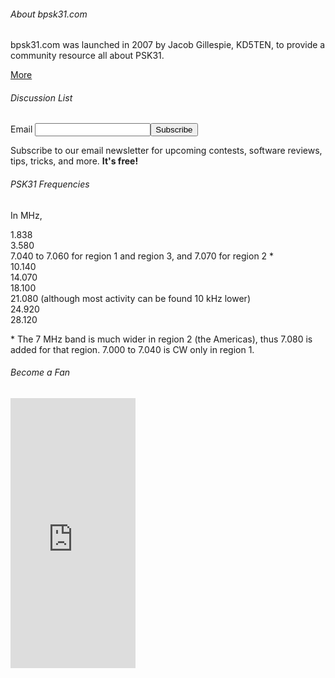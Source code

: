 ###### About bpsk31.com

bpsk31.com was launched in 2007 by Jacob Gillespie, KD5TEN, to provide a community resource all about PSK31.

<a href="/about/">More</a>

###### Discussion List

<form action="http://groups.google.com/group/bpsk31/boxsubscribe">
  <label>
    Email
    <input type="text" name="email"><input type="submit" name="sub" value="Subscribe">
  </label>
</form>

Subscribe to our email newsletter for upcoming contests, software reviews, tips, tricks, and more.
**It's free!**

###### PSK31 Frequencies

In MHz,

1.838<br>
3.580<br>
7.040 to 7.060 for region 1 and region 3, and 7.070 for region 2 *<br>
10.140<br>
14.070<br>
18.100<br>
21.080 (although most activity can be found 10 kHz lower)<br>
24.920<br>
28.120

\* The 7 MHz band is much wider in region 2 (the Americas), thus 7.080 is added for that region.  7.000 to 7.040 is CW only in region 1.

###### Become a Fan

<iframe src="http://www.facebook.com/plugins/likebox.php?href=http%3A%2F%2Fwww.facebook.com%2Fbpsk31&amp;width=200&amp;height=432&amp;colorscheme=light&amp;show_faces=true&amp;stream=false&amp;header=false&amp;force_wall=false" scrolling="no" frameborder="0" style="border: none; overflow: hidden; width: 200px;  height: 432px; background: #fff"></iframe>
